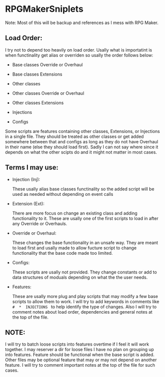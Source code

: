 # RPGMakerSniplets

Note: Most of this will be backup and references as I mess with RPG Maker.

## Load Order:
  I try not to depend too heavily on load order. Usally what is importatint is when functinality get alias or overriden
  so usally the order follows below:
  
  - Base classes Override or Overhaul
    
  - Base classes Extensions
    
  - Other classes
    
  - Other classes Override or Overhaul
    
  - Other classes Extensions
    
  - Injections
    
  - Configs
    
  Some scripts are features containing other classes, Extensions, or Injections in a single file. They should be treated as other classes or get added
  somewhere between that and configs as long as they do not have Overhaul in their name (else they should load first).
  Sadly I can not say where since it depends on what the other scipts do and it might not matter in most cases.

## Terms I may use:

  - Injection (Inj):
  
    These usally alias base classes functinality so the added script will be used as needed without depending on event calls
    
  - Extension (Ext):
  
    There are more focus on change an existing class and adding functionality to it. These are usally one of the first
    scripts to load in after any Override or Overhauls.
    
  - Override or Overhaul:
  
    These changes the base functionality in an unsafe way. They are meant to load first and usally
    made to allow fucture script to change functionality that the base code made too limited.
  - Configs:
  
    These scripts are usally not provided. They change constants or add to data structures of moduals
    depending on what the the user needs.
    
  - Features:
  
    These are usally more plug and play scripts that may modify a few base scripts to allow them to work.
    I will try to add keywords in comments like `#  *  INJECTIONS ` to help identify the type of changes.
    Also I will try to comment notes about load order, dependencies and general notes at the top of the file.

## NOTE:

  I will try to batch loose scripts into features overtime if I feel it will work together. I may reserver a dir for loose files I have no plan on 
  grouping up into features. Feature should be functional when the base script is added. Other files may be optional feature that may or may not depend
  on another feature. I will try to comment important notes at the top of the file for such cases.




      
